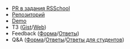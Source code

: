 #

- [PR в задания RSSchool](https://github.com/rolling-scopes-school/tasks/pull/1714)
- [Репозиторий](https://github.com/EternalRival/wheel-of-fortune)
- [Demo](https://er-wof-demo.netlify.app/)
- ТЗ ([Gist](https://gist.github.com/EternalRival/7066f41ab827f67206a367cde6eea3a0)/[Web](https://er-wof-demo.netlify.app/tor/))
- Feedback ([Форма](https://forms.gle/WrUrSZrHWGtunZKU6)/[Ответы](https://docs.google.com/spreadsheets/d/1U5fGQRYIQ5hV2ukq7MPu6DCYlvwtPVZhLkHDP4zrGIE/edit?usp=sharing))
- Q&A ([Форма](https://forms.gle/nNFdLDG4qSbcKPVUA)/[Ответы](https://docs.google.com/spreadsheets/d/1hDUN2wEfgjbxlPAByS4cAVVDTBy8VL9KNuQQS2nNn4Y/edit?usp=sharing)/[Ответы для студентов](https://docs.google.com/spreadsheets/d/e/2PACX-1vQ2fPnnF5G2WjjatO0Kf_YqWexUhWhBxGIJv_92Wo2pau2tfyNxGmU4hP8EGzTYWw6MRUtqgHDZxVmd/pubhtml?gid=194706600&single=true))
